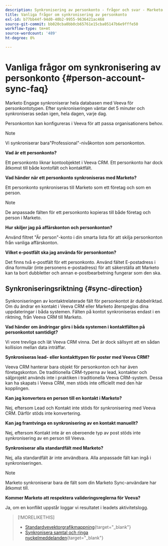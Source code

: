 ```yaml
---
description: Synkronisering av personkonto - frågor och svar - Marketo Docs - produktdokumentation
title: Vanliga frågor om synkronisering av personkonto
exl-id: b77bb44f-94d0-40b2-9955-9636421ac468
source-git-commit: bb020cba0bb0cb65761e15cba05147b6e9fffe50
workflow-type: tm+mt
source-wordcount: '489'
ht-degree: 0%

---
```


# Vanliga frågor om synkronisering av personkonto {#person-account-sync-faq}

Marketo Engage synkroniserar hela databasen med Veeva för personkontotypen. Efter synkroniseringen väntar det 5 minuter och synkroniseras sedan igen, hela dagen, varje dag.

Personkonton kan konfigureras i Veeva för att passa organisationens behov.

>[!NOTE]
>
>Vi synkroniserar bara&quot;Professional&quot;-nivåkonton som personkonton.

**Vad är ett personkonto?**

Ett personkonto liknar kontoobjektet i Veeva CRM. Ett personkonto har dock åtkomst till både kontofält och kontaktfält.

**Vad händer när ett personkonto synkroniseras med Marketo?**

Ett personkonto synkroniseras till Marketo som ett företag och som en person.

>[!NOTE]
>
>De anpassade fälten för ett personkonto kopieras till både företag och person i Marketo.

**Hur skiljer jag på affärskonton och personkonton?**

Använd filtret &quot;Är person&quot;-konto i din smarta lista för att skilja personkonton från vanliga affärskonton.

**Vilket e-postfält ska jag använda för personkonton?**

Det finns två e-postfält för ett personkonto. Använd fältet E-postadress i dina formulär (inte personens e-postadress) för att säkerställa att Marketo kan ta bort dubbletter och annan e-postbearbetning fungerar som den ska.

## Synkroniseringsriktning {#sync-direction}

Synkroniseringen av kontaktrelaterade fält för personkontot är dubbelriktad. Om du ändrar en kontakt i Veeva CRM eller Marketo återspeglas dina uppdateringar i båda systemen. Fälten på kontot synkroniseras endast i en riktning, från Veeva CRM till Marketo.

**Vad händer om ändringar görs i båda systemen i kontaktfälten på personkontot samtidigt?**

Vi vore trevliga och lät Veeva CRM vinna. Det är dock sällsynt att en sådan kollision mellan data inträffar.

**Synkroniseras lead- eller kontakttypen för poster med Veeva CRM?**

Veeva CRM hanterar bara objekt för personkonton och har även företagskonton. De traditionella CRM-typerna av lead, kontakter och säljprojekt används inte i praktiken i traditionella Veeva CRM-system. Dessa kan ha skapats i Veeva CRM, men stöds inte officiellt med den här kopplingen.

**Kan jag konvertera en person till en kontakt i Marketo?**

Nej, eftersom Lead och Kontakt inte stöds för synkronisering med Veeva CRM. Därför stöds inte konvertering.

**Kan jag framtvinga en synkronisering av en kontakt manuellt?**

Nej, eftersom Kontakt inte är en oberoende typ av post stöds inte synkronisering av en person till Veeva.

**Synkroniserar alla standardfält med Marketo?**

Nej, alla standardfält är inte användbara. Alla anpassade fält kan ingå i synkroniseringen.

>[!NOTE]
>
>Marketo synkroniserar bara de fält som din Marketo Sync-användare har åtkomst till.

**Kommer Marketo att respektera valideringsreglerna för Veeva?**

Ja, om en konflikt uppstår loggar vi resultatet i leadets aktivitetslogg.

>[!MORELIKETHIS]
>
>* [Standardvevektorgrafikmappning](/help/marketo/product-docs/crm-sync/veeva-crm-sync/sync-details/default-veeva-field-mapping.md){target=&quot;_blank&quot;}
>* [Synkronisera samtal och ringa nyckelmeddelanden](/help/marketo/product-docs/crm-sync/veeva-crm-sync/sync-details/syncing-call-and-call-key-messages.md){target=&quot;_blank&quot;}

